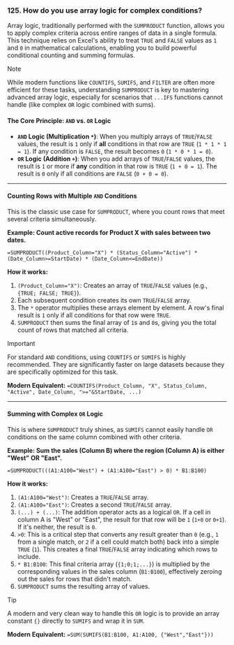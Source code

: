 ### 125. How do you use array logic for complex conditions?

Array logic, traditionally performed with the `SUMPRODUCT` function, allows you to apply complex criteria across entire ranges of data in a single formula. This technique relies on Excel's ability to treat `TRUE` and `FALSE` values as `1` and `0` in mathematical calculations, enabling you to build powerful conditional counting and summing formulas.

> [!NOTE]
> While modern functions like `COUNTIFS`, `SUMIFS`, and `FILTER` are often more efficient for these tasks, understanding `SUMPRODUCT` is key to mastering advanced array logic, especially for scenarios that `...IFS` functions cannot handle (like complex `OR` logic combined with sums).

#### The Core Principle: `AND` vs. `OR` Logic

*   **`AND` Logic (Multiplication `*`)**: When you multiply arrays of `TRUE`/`FALSE` values, the result is `1` only if **all** conditions in that row are `TRUE` (`1 * 1 * 1 = 1`). If any condition is `FALSE`, the result becomes `0` (`1 * 0 * 1 = 0`).
*   **`OR` Logic (Addition `+`)**: When you add arrays of `TRUE`/`FALSE` values, the result is `1` or more if **any** condition in that row is `TRUE` (`1 + 0 = 1`). The result is `0` only if all conditions are `FALSE` (`0 + 0 = 0`).

---

#### Counting Rows with Multiple `AND` Conditions

This is the classic use case for `SUMPRODUCT`, where you count rows that meet several criteria simultaneously.

**Example: Count active records for Product X with sales between two dates.**
```excel
=SUMPRODUCT((Product_Column="X") * (Status_Column="Active") * (Date_Column>=StartDate) * (Date_Column<=EndDate))
```

**How it works:**
1.  `(Product_Column="X")`: Creates an array of `TRUE`/`FALSE` values (e.g., `{TRUE; FALSE; TRUE}`).
2.  Each subsequent condition creates its own `TRUE`/`FALSE` array.
3.  The `*` operator multiplies these arrays element by element. A row's final result is `1` only if all conditions for that row were `TRUE`.
4.  `SUMPRODUCT` then sums the final array of `1`s and `0`s, giving you the total count of rows that matched all criteria.

> [!IMPORTANT]
> For standard `AND` conditions, using `COUNTIFS` or `SUMIFS` is highly recommended. They are significantly faster on large datasets because they are specifically optimized for this task.
>
> **Modern Equivalent:**
> `=COUNTIFS(Product_Column, "X", Status_Column, "Active", Date_Column, ">="&StartDate, ...)`

---

#### Summing with Complex `OR` Logic

This is where `SUMPRODUCT` truly shines, as `SUMIFS` cannot easily handle `OR` conditions on the same column combined with other criteria.

**Example: Sum the sales (Column B) where the region (Column A) is either "West" OR "East".**
```excel
=SUMPRODUCT(((A1:A100="West") + (A1:A100="East") > 0) * B1:B100)
```

**How it works:**
1.  `(A1:A100="West")`: Creates a `TRUE`/`FALSE` array.
2.  `(A1:A100="East")`: Creates a second `TRUE`/`FALSE` array.
3.  `(...) + (...)`: The addition operator acts as a logical `OR`. If a cell in column A is "West" or "East", the result for that row will be `1` (`1+0` or `0+1`). If it's neither, the result is `0`.
4.  `>0`: This is a critical step that converts any result greater than `0` (e.g., `1` from a single match, or `2` if a cell could match both) back into a simple `TRUE` (`1`). This creates a final `TRUE`/`FALSE` array indicating which rows to include.
5.  `* B1:B100`: This final criteria array (`{1;0;1;...}`) is multiplied by the corresponding values in the sales column (`B1:B100`), effectively zeroing out the sales for rows that didn't match.
6.  `SUMPRODUCT` sums the resulting array of values.

> [!TIP]
> A modern and very clean way to handle this `OR` logic is to provide an array constant `{}` directly to `SUMIFS` and wrap it in `SUM`.
>
> **Modern Equivalent:**
> `=SUM(SUMIFS(B1:B100, A1:A100, {"West","East"}))`
